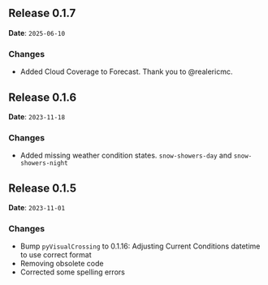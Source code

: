 ## Release 0.1.7

**Date**: `2025-06-10`

### Changes

- Added Cloud Coverage to Forecast. Thank you to @realericmc.


## Release 0.1.6

**Date**: `2023-11-18`

### Changes

- Added missing weather condition states. `snow-showers-day` and `snow-showers-night`

## Release 0.1.5

**Date**: `2023-11-01`

### Changes

- Bump `pyVisualCrossing` to 0.1.16: Adjusting Current Conditions datetime to use correct format
- Removing obsolete code
- Corrected some spelling errors